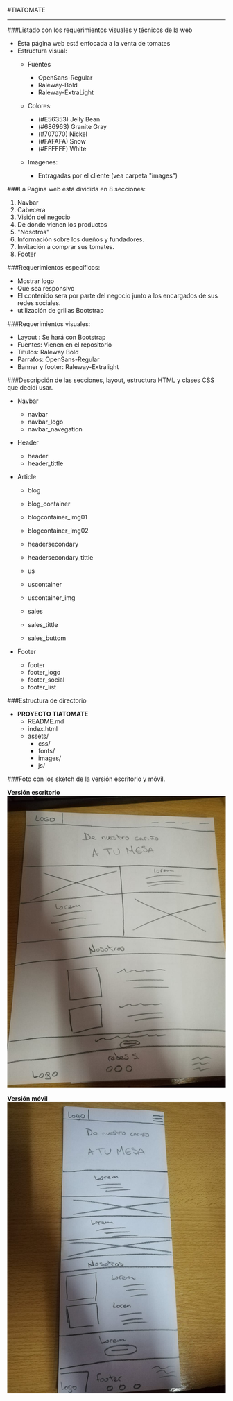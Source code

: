 #TIATOMATE

----------


###Listado con los requerimientos visuales y técnicos de la web
- Ésta página web está enfocada a la venta de tomates
- Estructura visual:
	- Fuentes
		- OpenSans-Regular
		- Raleway-Bold
		- Raleway-ExtraLight
	- Colores:
		- (#E56353) Jelly Bean
		- (#686963) Granite Gray
		- (#707070) Nickel
		- (#FAFAFA) Snow
		- (#FFFFFF) White

	- Imagenes:
		- Entragadas por el cliente (vea carpeta "images")


###La Página web está dividida en 8 secciones:

1. Navbar
2. Cabecera
3. Visión del negocio
4. De donde vienen los productos
5. "Nosotros"
6. Información sobre los dueños y fundadores.
7. Invitación a comprar sus tomates.
8. Footer

###Requerimientos específicos:

- Mostrar logo
- Que sea responsivo
- El contenido sera por parte del negocio junto a los encargados de sus redes sociales.
- utilización de grillas Bootstrap

###Requerimientos visuales:

- Layout : Se hará con Bootstrap
- Fuentes: Vienen en el repositorio
- Titulos: Raleway Bold
- Parrafos: OpenSans-Regular
- Banner y footer: Raleway-Extralight

###Descripción de las secciones, layout, estructura HTML y clases CSS que decidí usar.

- Navbar
	- navbar
	- navbar_logo
	- navbar_navegation
- Header
	- header
	- header_tittle
- Article
	- blog
	- blog_container
	- blogcontainer_img01
	- blogcontainer_img02

	- headersecondary
	- headersecondary_tittle

	- us
	- uscontainer
	- uscontainer_img

	- sales
	- sales_tittle
	- sales_buttom

- Footer
	- footer
	- footer_logo
	- footer_social
	- footer_list

###Estructura de directorio

- **PROYECTO TIATOMATE**
	- README.md
	- index.html
	- assets/
		- css/
		- fonts/
		- images/
		- js/
                 
###Foto con los sketch de la versión escritorio y móvil.

**Versión escritorio**
![Pagina web](assets/images/imagen01.jpeg)

**Versión móvil**
![Pagina web - mobil](assets/images/imagen02.jpeg)